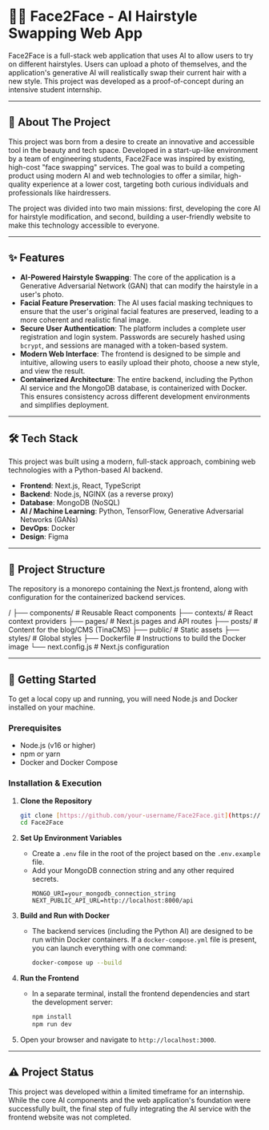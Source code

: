 # 💇‍♀️ Face2Face - AI Hairstyle Swapping Web App

Face2Face is a full-stack web application that uses AI to allow users to try on different hairstyles. Users can upload a photo of themselves, and the application's generative AI will realistically swap their current hair with a new style. This project was developed as a proof-of-concept during an intensive student internship.

---

## 📜 About The Project

This project was born from a desire to create an innovative and accessible tool in the beauty and tech space. Developed in a start-up-like environment by a team of engineering students, Face2Face was inspired by existing, high-cost "face swapping" services. The goal was to build a competing product using modern AI and web technologies to offer a similar, high-quality experience at a lower cost, targeting both curious individuals and professionals like hairdressers.

The project was divided into two main missions: first, developing the core AI for hairstyle modification, and second, building a user-friendly website to make this technology accessible to everyone.

---

## ✨ Features

* **AI-Powered Hairstyle Swapping**: The core of the application is a Generative Adversarial Network (GAN) that can modify the hairstyle in a user's photo.
* **Facial Feature Preservation**: The AI uses facial masking techniques to ensure that the user's original facial features are preserved, leading to a more coherent and realistic final image.
* **Secure User Authentication**: The platform includes a complete user registration and login system. Passwords are securely hashed using `bcrypt`, and sessions are managed with a token-based system.
* **Modern Web Interface**: The frontend is designed to be simple and intuitive, allowing users to easily upload their photo, choose a new style, and view the result.
* **Containerized Architecture**: The entire backend, including the Python AI service and the MongoDB database, is containerized with Docker. This ensures consistency across different development environments and simplifies deployment.

---

## 🛠️ Tech Stack

This project was built using a modern, full-stack approach, combining web technologies with a Python-based AI backend.

* **Frontend**: Next.js, React, TypeScript
* **Backend**: Node.js, NGINX (as a reverse proxy)
* **Database**: MongoDB (NoSQL)
* **AI / Machine Learning**: Python, TensorFlow, Generative Adversarial Networks (GANs)
* **DevOps**: Docker
* **Design**: Figma

---

## 📁 Project Structure

The repository is a monorepo containing the Next.js frontend, along with configuration for the containerized backend services.

/
├── components/      # Reusable React components
├── contexts/        # React context providers
├── pages/           # Next.js pages and API routes
├── posts/           # Content for the blog/CMS (TinaCMS)
├── public/          # Static assets
├── styles/          # Global styles
├── Dockerfile       # Instructions to build the Docker image
└── next.config.js   # Next.js configuration

---

## 🚀 Getting Started

To get a local copy up and running, you will need Node.js and Docker installed on your machine.

### Prerequisites

* Node.js (v16 or higher)
* npm or yarn
* Docker and Docker Compose

### Installation & Execution

1.  **Clone the Repository**
    ```sh
    git clone [https://github.com/your-username/Face2Face.git](https://github.com/your-username/Face2Face.git)
    cd Face2Face
    ```

2.  **Set Up Environment Variables**
    * Create a `.env` file in the root of the project based on the `.env.example` file.
    * Add your MongoDB connection string and any other required secrets.
        ```
        MONGO_URI=your_mongodb_connection_string
        NEXT_PUBLIC_API_URL=http://localhost:8000/api
        ```

3.  **Build and Run with Docker**
    * The backend services (including the Python AI) are designed to be run within Docker containers. If a `docker-compose.yml` file is present, you can launch everything with one command:
        ```sh
        docker-compose up --build
        ```

4.  **Run the Frontend**
    * In a separate terminal, install the frontend dependencies and start the development server:
        ```sh
        npm install
        npm run dev
        ```

5.  Open your browser and navigate to `http://localhost:3000`.

---

## ⚠️ Project Status

This project was developed within a limited timeframe for an internship. While the core AI components and the web application's foundation were successfully built, the final step of fully integrating the AI service with the frontend website was not completed.
